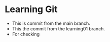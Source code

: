 # Learning Git

- This is commit from the main branch.
- This the commit from the learning01 branch.
- For checking
